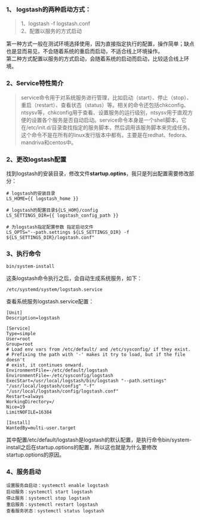 ### 1、 logstash的两种启动方式：
> 1、logstash -f logstash.conf  
> 2、配置以服务的方式启动  

第一种方式一般在测试环境选择使用，因为直接指定执行的配置，操作简单；缺点也是显而易见，不会随着系统的重启而启动，不适合线上环境操作。  
第二种方式配置以服务的方式启动，会随着系统的启动而启动，比较适合线上环境。

### 2、Service特性简介
> service命令用于对系统服务进行管理，比如启动（start）、停止（stop）、重启（restart）、查看状态（status）等。相关的命令还包括chkconfig、ntsysv等，chkconfig用于查看、设置服务的运行级别，ntsysv用于直观方便的设置各个服务是否自动启动。service命令本身是一个shell脚本，它在/etc/init.d/目录查找指定的服务脚本，然后调用该服务脚本来完成任务。这个命令不是在所有的linux发行版本中都有。主要是在redhat、fedora、mandriva和centos中。

### 2、更改logstash配置

找到logstash的安装目录，修改文件**startup.optins**，我只是列出配置需要修改部分：
```text
# logstash的安装目录
LS_HOME={{ logstash_home }}

# logstash的配置目录${LS_HOM}/config
LS_SETTINGS_DIR={{ logstash_config_path }}

# 为logstash指定配置参数 指定启动文件
LS_OPTS="--path.settings ${LS_SETTINGS_DIR} -f ${LS_SETTINGS_DIR}/logstash.conf"
```

### 3、执行命令
```shell
bin/system-install
```

这条logstash命令执行之后，会自动生成系统服务，如下：
```shell
/etc/systemd/system/logstash.service
```

查看系统服务logstash.service配置：
```text
[Unit]
Description=logstash

[Service]
Type=simple
User=root
Group=root
# Load env vars from /etc/default/ and /etc/sysconfig/ if they exist.
# Prefixing the path with '-' makes it try to load, but if the file doesn't
# exist, it continues onward.
EnvironmentFile=-/etc/default/logstash
EnvironmentFile=-/etc/sysconfig/logstash
ExecStart=/usr/local/logstash/bin/logstash "--path.settings" "/usr/local/logstash/config" "-f" "/usr/local/logstash/config/logstash.conf"
Restart=always
WorkingDirectory=/
Nice=19
LimitNOFILE=16384

[Install]
WantedBy=multi-user.target
```

其中配置/etc/default/logstash是logstash的默认配置，是执行命令bin/system-install之后在startup.options的配置，所以这也就是为什么要修改startup.options的原因。

### 4、服务启动
```text
设置服务自启动：systemctl enable logstash  
启动服务：systemctl start logstash  
停止服务：systemctl stop logstash  
重启服务：systemctl restart logstash  
查看服务状态：systemctl status logstash  
```

